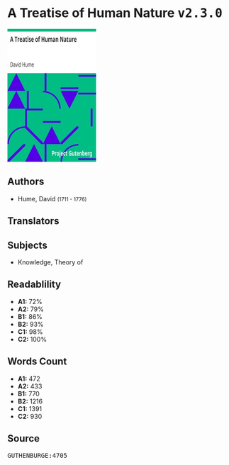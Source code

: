 # A Treatise of Human Nature <kbd>v2.3.0</kbd>

![](./cover.medium.jpg "")

## Authors


 - Hume, David <small>(1711 - 1776)</small>

## Translators



## Subjects


 - Knowledge, Theory of

## Readablility


 - **A1:** 72%
 - **A2:** 79%
 - **B1:** 86%
 - **B2:** 93%
 - **C1:** 98%
 - **C2:** 100%

## Words Count


 - **A1:** 472
 - **A2:** 433
 - **B1:** 770
 - **B2:** 1216
 - **C1:** 1391
 - **C2:** 930

## Source


<kbd>GUTHENBURGE:4705</kbd>
